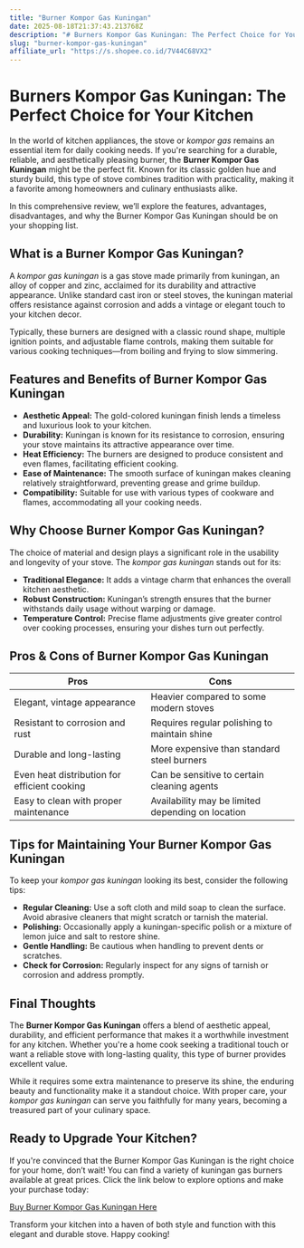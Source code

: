 ```yaml
---
title: "Burner Kompor Gas Kuningan"
date: 2025-08-18T21:37:43.213768Z
description: "# Burners Kompor Gas Kuningan: The Perfect Choice for Your Kitchen..."
slug: "burner-kompor-gas-kuningan"
affiliate_url: "https://s.shopee.co.id/7V44C68VX2"
---
```

# Burners Kompor Gas Kuningan: The Perfect Choice for Your Kitchen

In the world of kitchen appliances, the stove or *kompor gas* remains an essential item for daily cooking needs. If you're searching for a durable, reliable, and aesthetically pleasing burner, the **Burner Kompor Gas Kuningan** might be the perfect fit. Known for its classic golden hue and sturdy build, this type of stove combines tradition with practicality, making it a favorite among homeowners and culinary enthusiasts alike.

In this comprehensive review, we’ll explore the features, advantages, disadvantages, and why the Burner Kompor Gas Kuningan should be on your shopping list.

## What is a Burner Kompor Gas Kuningan?

A *kompor gas kuningan* is a gas stove made primarily from kuningan, an alloy of copper and zinc, acclaimed for its durability and attractive appearance. Unlike standard cast iron or steel stoves, the kuningan material offers resistance against corrosion and adds a vintage or elegant touch to your kitchen decor.

Typically, these burners are designed with a classic round shape, multiple ignition points, and adjustable flame controls, making them suitable for various cooking techniques—from boiling and frying to slow simmering.

## Features and Benefits of Burner Kompor Gas Kuningan

- **Aesthetic Appeal:** The gold-colored kuningan finish lends a timeless and luxurious look to your kitchen.
- **Durability:** Kuningan is known for its resistance to corrosion, ensuring your stove maintains its attractive appearance over time.
- **Heat Efficiency:** The burners are designed to produce consistent and even flames, facilitating efficient cooking.
- **Ease of Maintenance:** The smooth surface of kuningan makes cleaning relatively straightforward, preventing grease and grime buildup.
- **Compatibility:** Suitable for use with various types of cookware and flames, accommodating all your cooking needs.

## Why Choose Burner Kompor Gas Kuningan?

The choice of material and design plays a significant role in the usability and longevity of your stove. The *kompor gas kuningan* stands out for its:

- **Traditional Elegance:** It adds a vintage charm that enhances the overall kitchen aesthetic.
- **Robust Construction:** Kuningan’s strength ensures that the burner withstands daily usage without warping or damage.
- **Temperature Control:** Precise flame adjustments give greater control over cooking processes, ensuring your dishes turn out perfectly.

## Pros & Cons of Burner Kompor Gas Kuningan

| Pros                                           | Cons                                             |
|------------------------------------------------|--------------------------------------------------|
| Elegant, vintage appearance                   | Heavier compared to some modern stoves         |
| Resistant to corrosion and rust               | Requires regular polishing to maintain shine  |
| Durable and long-lasting                     | More expensive than standard steel burners   |
| Even heat distribution for efficient cooking| Can be sensitive to certain cleaning agents  |
| Easy to clean with proper maintenance        | Availability may be limited depending on location |

## Tips for Maintaining Your Burner Kompor Gas Kuningan

To keep your *kompor gas kuningan* looking its best, consider the following tips:

- **Regular Cleaning:** Use a soft cloth and mild soap to clean the surface. Avoid abrasive cleaners that might scratch or tarnish the material.
- **Polishing:** Occasionally apply a kuningan-specific polish or a mixture of lemon juice and salt to restore shine.
- **Gentle Handling:** Be cautious when handling to prevent dents or scratches.
- **Check for Corrosion:** Regularly inspect for any signs of tarnish or corrosion and address promptly.

## Final Thoughts

The **Burner Kompor Gas Kuningan** offers a blend of aesthetic appeal, durability, and efficient performance that makes it a worthwhile investment for any kitchen. Whether you're a home cook seeking a traditional touch or want a reliable stove with long-lasting quality, this type of burner provides excellent value.

While it requires some extra maintenance to preserve its shine, the enduring beauty and functionality make it a standout choice. With proper care, your *kompor gas kuningan* can serve you faithfully for many years, becoming a treasured part of your culinary space.

## Ready to Upgrade Your Kitchen?

If you're convinced that the Burner Kompor Gas Kuningan is the right choice for your home, don’t wait! You can find a variety of kuningan gas burners available at great prices. Click the link below to explore options and make your purchase today:

[Buy Burner Kompor Gas Kuningan Here](https://s.shopee.co.id/7V44C68VX2)

Transform your kitchen into a haven of both style and function with this elegant and durable stove. Happy cooking!